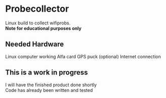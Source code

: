 # Probecollector
Linux build to collect wifiprobs.  
**Note for educational purposes only**

## Needed Hardware

Linux computer
working Alfa card
GPS puck (optional)
Internet connection

## This is a work in progress</br>
I will have the finished product done shortly</br>
Code has already been written and tested</br>
